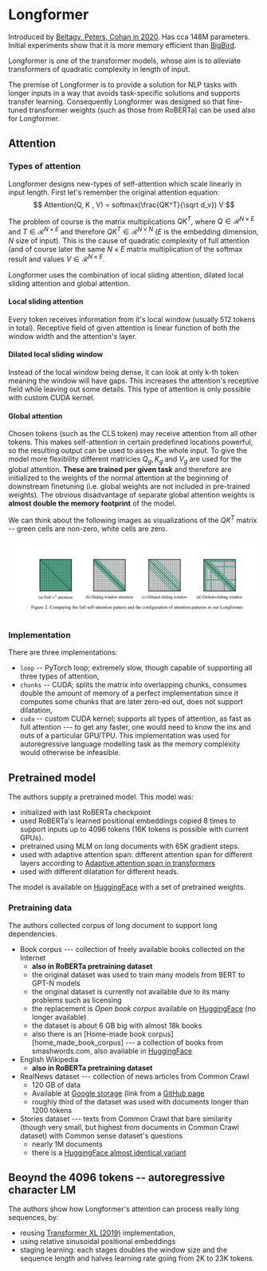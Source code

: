 [bigbird]: bigbird.md
[paper]: https://arxiv.org/abs/2004.05150
[hf_longformer]: https://huggingface.co/allenai/longformer-base-4096
[i/longformer_attention]: ./imgs/longformer_attention.png
[transformer_xl]: https://arxiv.org/abs/1901.02860
[sukhbaatar_19]: https://arxiv.org/abs/1905.07799
[open_book_corpus_hf]: https://huggingface.co/datasets/bookcorpusopen
[book_corpus_hf]: https://huggingface.co/datasets/bookcorpus
[realnews_download]: https://www.google.com/url?q=https://storage.googleapis.com/grover-models/realnews.tar.gz&sa=D&source=editors&ust=1682090288933504&usg=AOvVaw34ItQejlxsu3JQmfi4fSuu
[stories_cc]: https://huggingface.co/datasets/spacemanidol/cc-stories
[realnews_gh]: https://github.com/rowanz/grover/tree/master/realnews


# Longformer

Introduced by [Beltagy, Peters, Cohan in 2020][paper]. Has cca 148M parameters.
Initial experiments show that it is more memory efficient than
[BigBird][bigbird].


Longformer is one of the transformer models, whose aim is to alleviate
transformers of quadratic complexity in length of input.

The premise of Longformer is to provide a solution for NLP tasks with longer
inputs in a way that avoids task-specific solutions and supports transfer
learning. Consequently Longformer was designed so that fine-tuned transformer
weights (such as those from RoBERTa) can be used also for Longformer.

## Attention

### Types of attention

Longformer designs new-types of self-attention which scale linearly in input
length. First let's remember the original attention equation:
$$
Attention(Q, K , V) = softmax(\frac{QK^T}{\sqrt d_v}) V
$$

The problem of course is the matrix multiplications $QK^T$, where $Q \in
\mathcal{R}^{N\times E}$ and $T\in \mathcal{R}^{N\times E}$ and therefore $QK^T
\in \mathcal{R}^{N\times N}$ ($E$ is the embedding dimension, $N$ size of
input). This is the cause of quadratic complexity of full attention (and of
course later the same $N\times E$ matrix multiplication of the softmax result
and values $V \in \mathcal{R}^{N \times E}$.

Longformer uses the combination of local sliding attention, dilated local
sliding attention and global attention.

#### Local sliding attention

Every token receives information from it's local window (usually 512 tokens in
total). Receptive field of given attention is linear function of both the window
width and the attention's layer.

#### Dilated local sliding window

Instead of the local window being dense, it can look at only k-th token meaning
the window will have gaps. This increases the attention's receptive field while
leaving out some details. This type of attention is only possible with custom
CUDA kernel.

#### Global attention

Chosen tokens (such as the CLS token) may receive attention from all other
tokens. This makes self-attention in certain predefined locations powerful, so
the resulting output can be used to asses the whole input. To give the model
more flexibility different matricies $Q_g, K_g$ and $V_g$ are used for the
global attention. **These are trained per given task** and therefore are
initialized to the weights of the normal attention at the beginning of downstream
finetuning (i.e. global weights are not included in pre-trained weights). The
obvious disadvantage of separate global attention weights is **almost double the
memory footprint** of the model.

We can think about the following images as visualizations of the $QK^T$ matrix
-- green cells are non-zero, white cells are zero.

![Longformer attention types][i/longformer_attention]

### Implementation

There are three implementations:

- `loop` -- PyTorch loop; extremely slow, though capable of supporting all three
  types of attention,
- `chunks` -- CUDA; splits the matrix into overlapping chunks, consumes
  double the amount of memory of a perfect implementation since it computes some
  chunks that are later zero-ed out, does not support dilatation,
- `cuda` -- custom CUDA kernel; supports all types of attention, as fast as full
  attention --- to get any faster, one would need to know the ins and outs of a
  particular GPU/TPU. This implementation was used for autoregressive language
  modelling task as the memory complexity would otherwise be infeasible.


## Pretrained model


The authors supply a pretrained model. This model was:
- initialized with last RoBERTa checkpoint
- used RoBERTa's learned positional embeddings copied 8 times to support inputs
  up to 4096 tokens (16K tokens is possible with current GPUs).
- pretrained using MLM on long documents with 65K gradient steps.
- used with adaptive attention span: different attention span for different
  layers according to [Adaptive attention span in transformers][sukhbaatar_19]
- used with different dilatation for different heads.

The model is available on [HuggingFace][hf_longformer] with a set of pretrained
weights.


### Pretraining data

The authors collected corpus of long document to support long dependencies.

- Book corpus --- collection of freely available books collected on the Internet
    - **also in RoBERTa pretraining dataset**
    - the original dataset was used to train many models from BERT to GPT-N
      models
    - the original dataset is currently not available due to its many problems
      such as licensing
    - the replacement is *Open book corpus* available on
      [HuggingFace][open_book_corpus_hf] (no longer available)
    - the dataset is about 6 GB big with almost 18k books
    - also there is an [Home-made book corpus][home_made_book_corpus] --- a
      collection of books from smashwords.com, also available in
      [HuggingFace][book_corpus_hf]
- English Wikipedia
    - **also in RoBERTa pretraining dataset**
- RealNews dataset --- collection of news articles from Common Crawl
    - 120 GB of data
    - Available at [Google storage][realnews_download] (link from a [GitHub
      page][realnews_gh]
    - roughly third of the dataset was used with documents longer than 1200
      tokens
- Stories dataset --- texts from Common Crawl that bare similarity (though very
  small, but highest from documents in Common Crawl dataset) with Common sense
  dataset's questions
    - nearly 1M documents
    - there is a [HuggingFace almost identical variant][stories_cc]


## Beoynd the 4096 tokens -- autoregressive character LM


The authors show how Longformer's attention can process really long sequences,
by:
- reusing [Transformer XL (2019)][transformer_xl] implementation,
- using relative sinusoidal positional embeddings
- staging learning: each stages doubles the window size and the sequence length
  and halves learning rate going from 2K to 23K tokens.
